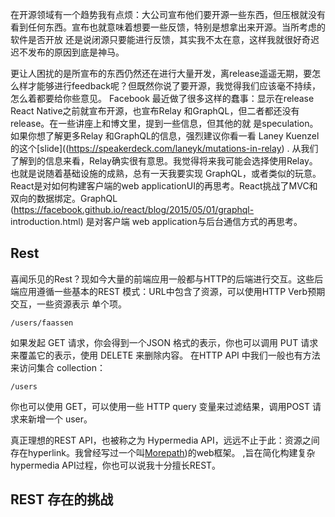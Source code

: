 在开源领域有一个趋势我有点烦：大公司宣布他们要开源一些东西，但压根就没有看到任何东西。宣布也就意味着想要一些反馈，特别是想拿出来开源。当所考虑的软件是否开放
还是说闭源只要能进行反馈，其实我不太在意，这样我就很好奇迟迟不发布的原因到底是神马。

更让人困扰的是所宣布的东西仍然还在进行大量开发，离release遥遥无期，要怎么样才能够进行feedback呢？但既然你说了要开源，我觉得我们应该毫不持续，怎么着都要给你些意见。
Facebook 最近做了很多这样的蠢事：显示在release React Native之前就宣布开源，也宣布Relay 和GraphQL，但二者都还没有release。在一些讲座上和博文里，提到一些信息，但其他的就
是speculation。如果你想了解更多Relay 和GraphQL的信息，强烈建议你看一看 Laney Kuenzel的这个[slide]((https://speakerdeck.com/laneyk/mutations-in-relay)
.
从我们了解到的信息来看，Relay确实很有意思。我觉得将来我可能会选择使用Relay。也就是说随着基础设施的成熟，总有一天我要实现 GraphQL，或者类似的玩意。
React是对如何构建客户端的web applicationUI的再思考。React挑战了MVC和双向的数据绑定。GraphQL (https://facebook.github.io/react/blog/2015/05/01/graphql- introduction.html) 是对客户端 web application与后台通信方式的再思考。

## Rest

喜闻乐见的Rest？现如今大量的前端应用一般都与HTTP的后端进行交互。这些后端应用遵循一些基本的REST 模式：URL中包含了资源，可以使用HTTP Verb预期交互，一些资源表示
单个项。

```
/users/faassen
```
如果发起 GET 请求，你会得到一个JSON 格式的表示，你也可以调用 PUT 请求来覆盖它的表示，使用 DELETE 来删除内容。
在HTTP API 中我们一般也有方法来访问集合 collection：

```
/users
```

你也可以使用 GET，可以使用一些 HTTP query 变量来过滤结果，调用POST 请求来新增一个 user。

真正理想的REST API，也被称之为 Hypermedia API，远远不止于此：资源之间存在hyperlink。我曾经写过一个叫[Morepath](https://morepath.readthedocs.org/))的web框架。
,旨在简化构建复杂hypermedia API过程，你也可以说我十分擅长REST。


## REST 存在的挑战
